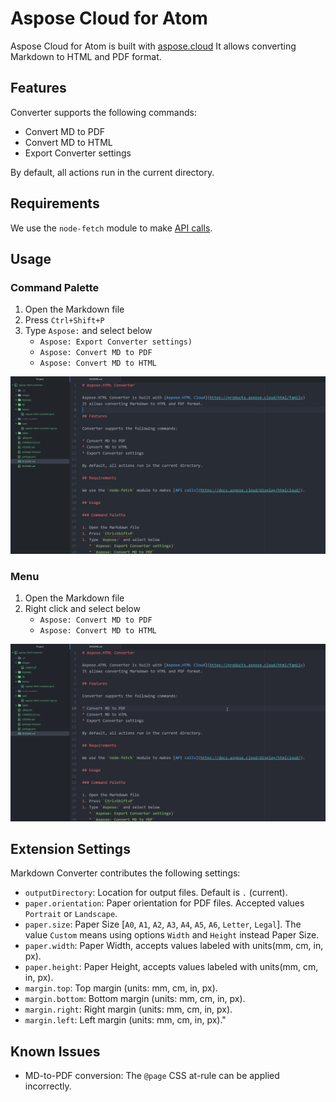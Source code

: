 # Aspose Cloud for Atom

Aspose Cloud for Atom is built with [aspose.cloud](https://www.aspose.cloud/)
It allows converting Markdown to HTML and PDF format.

## Features

Converter supports the following commands:

* Convert MD to PDF
* Convert MD to HTML
* Export Converter settings

By default, all actions run in the current directory.

## Requirements

We use the `node-fetch` module to make [API calls](https://docs.aspose.cloud/display/htmlcloud/).

## Usage

### Command Palette

1. Open the Markdown file
1. Press `Ctrl+Shift+P`
1. Type `Aspose:` and select below
   * `Aspose: Export Converter settings)`
   * `Aspose: Convert MD to PDF`
   * `Aspose: Convert MD to HTML`

![usage1](images/usage1.gif)

### Menu

1. Open the Markdown file
1. Right click and select below
   * `Aspose: Convert MD to PDF`
   * `Aspose: Convert MD to HTML`

![usage2](images/usage2.gif)

## Extension Settings

Markdown Converter contributes the following settings:

* `outputDirectory`: Location for output files. Default is `.` (current).
* `paper.orientation`: Paper orientation for PDF files. Accepted values `Portrait` or `Landscape`.
* `paper.size`: Paper Size [`A0`, `A1`, `A2`, `A3`, `A4`, `A5`, `A6`, `Letter`, `Legal`]. The value `Custom` means using options `Width` and `Height` instead Paper Size.
* `paper.width`: Paper Width, accepts values labeled with units(mm, cm, in, px).
* `paper.height`: Paper Height, accepts values labeled with units(mm, cm, in, px).
* `margin.top`: Top margin (units: mm, cm, in, px).
* `margin.bottom`: Bottom margin (units: mm, cm, in, px).
* `margin.right`: Right margin (units: mm, cm, in, px).
* `margin.left`: Left margin (units: mm, cm, in, px)."

## Known Issues

* MD-to-PDF conversion: The `@page` CSS at-rule can be applied incorrectly.